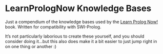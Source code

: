 # LearnPrologNow Knowledge Bases

Just a compendium of the knowledge bases used by the [Learn Prolog Now!](http://www.learnprolognow.org/) book. Written for compatibility with SWI-Prolog.

It’s not particularly laborious to create these yourself, and you should consider doing it...but this also does make it a bit easier to just jump right in on one thing or another :)

